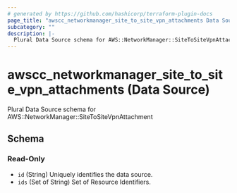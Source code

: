 ```yaml
---
# generated by https://github.com/hashicorp/terraform-plugin-docs
page_title: "awscc_networkmanager_site_to_site_vpn_attachments Data Source - terraform-provider-awscc"
subcategory: ""
description: |-
  Plural Data Source schema for AWS::NetworkManager::SiteToSiteVpnAttachment
---
```


# awscc_networkmanager_site_to_site_vpn_attachments (Data Source)

Plural Data Source schema for AWS::NetworkManager::SiteToSiteVpnAttachment



<!-- schema generated by tfplugindocs -->
## Schema

### Read-Only

- `id` (String) Uniquely identifies the data source.
- `ids` (Set of String) Set of Resource Identifiers.
